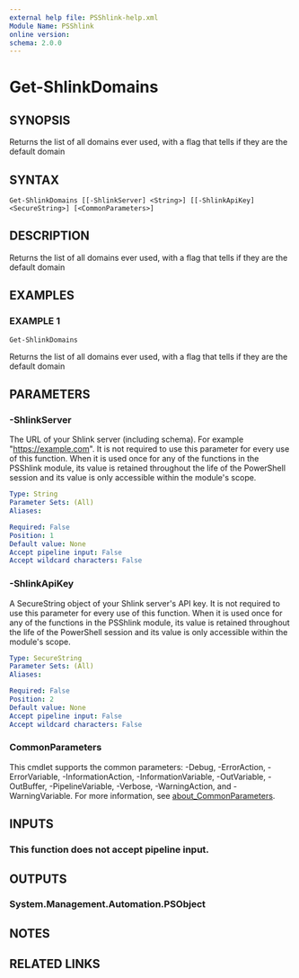 ```yaml
---
external help file: PSShlink-help.xml
Module Name: PSShlink
online version:
schema: 2.0.0
---
```


# Get-ShlinkDomains

## SYNOPSIS
Returns the list of all domains ever used, with a flag that tells if they are the default domain

## SYNTAX

```
Get-ShlinkDomains [[-ShlinkServer] <String>] [[-ShlinkApiKey] <SecureString>] [<CommonParameters>]
```

## DESCRIPTION
Returns the list of all domains ever used, with a flag that tells if they are the default domain

## EXAMPLES

### EXAMPLE 1
```
Get-ShlinkDomains
```

Returns the list of all domains ever used, with a flag that tells if they are the default domain

## PARAMETERS

### -ShlinkServer
The URL of your Shlink server (including schema).
For example "https://example.com".
It is not required to use this parameter for every use of this function.
When it is used once for any of the functions in the PSShlink module, its value is retained throughout the life of the PowerShell session and its value is only accessible within the module's scope.

```yaml
Type: String
Parameter Sets: (All)
Aliases:

Required: False
Position: 1
Default value: None
Accept pipeline input: False
Accept wildcard characters: False
```

### -ShlinkApiKey
A SecureString object of your Shlink server's API key.
It is not required to use this parameter for every use of this function.
When it is used once for any of the functions in the PSShlink module, its value is retained throughout the life of the PowerShell session and its value is only accessible within the module's scope.

```yaml
Type: SecureString
Parameter Sets: (All)
Aliases:

Required: False
Position: 2
Default value: None
Accept pipeline input: False
Accept wildcard characters: False
```

### CommonParameters
This cmdlet supports the common parameters: -Debug, -ErrorAction, -ErrorVariable, -InformationAction, -InformationVariable, -OutVariable, -OutBuffer, -PipelineVariable, -Verbose, -WarningAction, and -WarningVariable. For more information, see [about_CommonParameters](http://go.microsoft.com/fwlink/?LinkID=113216).

## INPUTS

### This function does not accept pipeline input.
## OUTPUTS

### System.Management.Automation.PSObject
## NOTES

## RELATED LINKS
